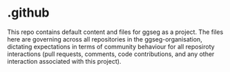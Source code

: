 # .github

This repo contains default content and files for ggseg as a project. 
The files here are governing across all repositories in the ggseg-organisation, dictating expectations in terms of community behaviour for all reposiroty interactions (pull requests, comments, code contributions, and any other interaction associated with this project). 
